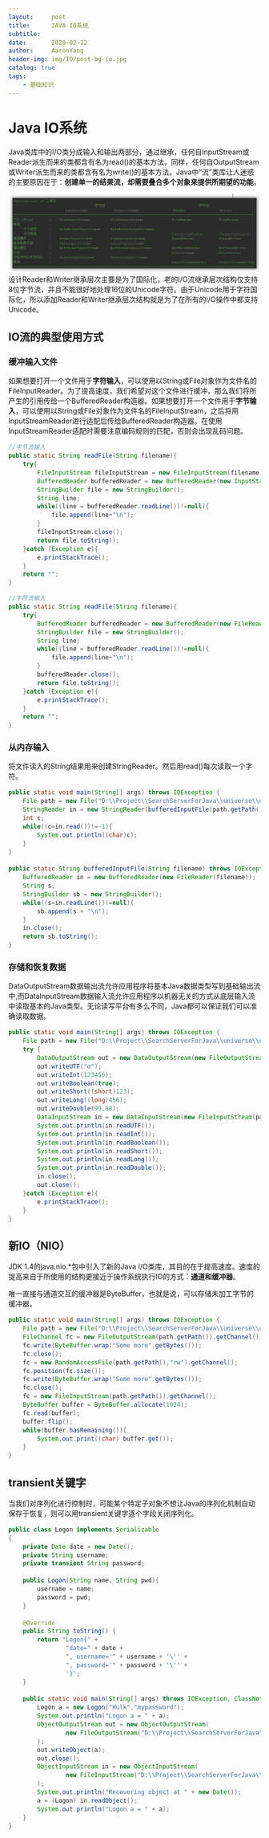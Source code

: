 ```yaml
---
layout:     post
title:      JAVA IO系统
subtitle:   
date:       2020-02-12
author:     AaronYang
header-img: img/IO/post-bg-io.jpg
catalog: true
tags:
    - 基础知识
---
```


# Java IO系统

Java类库中的I/O类分成输入和输出两部分，通过继承，任何自InputStream或Reader派生而来的类都含有名为read()的基本方法，同样，任何自OutputStream或Writer派生而来的类都含有名为write()的基本方法。Java中“流”类库让人迷惑的主要原因在于：**创建单一的结果流，却需要叠合多个对象来提供所期望的功能**。

<div align="center"><img src="https://raw.githubusercontent.com/LyricYang/LyricYang.github.io/master/img/IO/20200212-1.png"/></div>
设计Reader和Writer继承层次主要是为了国际化，老的I/O流继承层次结构仅支持8位字节流，并且不能很好地处理16位的Unicode字符。由于Unicode用于字符国际化，所以添加Reader和Writer继承层次结构就是为了在所有的I/O操作中都支持Unicode。

## IO流的典型使用方式

### 缓冲输入文件

如果想要打开一个文件用于**字符输入**，可以使用以String或File对象作为文件名的FileInputReader。为了提高速度，我们希望对这个文件进行缓冲，那么我们将所产生的引用传给一个BufferedReader构造器。如果想要打开一个文件用于**字节输入**，可以使用以String或File对象作为文件名的FileInputStream，之后将用InputStreamReader进行适配后传给BufferedReader构造器。在使用InputStreamReader适配时需要注意编码规则的匹配，否则会出现乱码问题。

```java
//字节流输入
public static String readFile(String filename){
	try{
		FileInputStream fileInputStream = new FileInputStream(filename);
		BufferedReader bufferedReader = new BufferedReader(new InputStreamReader(fileInputStream,"UTF-8"));
		StringBuilder file = new StringBuilder();
		String line;
		while((line = bufferedReader.readLine())!=null){
			file.append(line+"\n");
		}
		fileInputStream.close();
		return file.toString();
	}catch (Exception e){
		e.printStackTrace();
	}
	return "";
}
```

```java
//字符流输入
public static String readFile(String filename){
    try{
        BufferedReader bufferedReader = new BufferedReader(new FileReader(filename));
        StringBuilder file = new StringBuilder();
        String line;
        while((line = bufferedReader.readLine())!=null){
            file.append(line+"\n");
        }
        bufferedReader.close();
        return file.toString();
    }catch (Exception e){
        e.printStackTrace();
    }
    return "";
}
```

### 从内存输入

将文件读入的String结果用来创建StringReader。然后用read()每次读取一个字符。

```java
public static void main(String[] args) throws IOException {
    File path = new File("D:\\Project\\SearchServerForJava\\universe\\utils\\src\\main\\java\\com\\lyricyang\\knowledge\\utils\\mail\\MailUtils.java");
    StringReader in = new StringReader(bufferedInputFile(path.getPath()));
    int c;
    while((c=in.read())!=-1){
        System.out.println((char)c);
    }
}

public static String bufferedInputFile(String filename) throws IOException {
    BufferedReader in = new BufferedReader(new FileReader(filename));
    String s;
    StringBuilder sb = new StringBuilder();
    while((s=in.readLine())!=null){
        sb.append(s + "\n");
    }
    in.close();
    return sb.toString();
}
```



### 存储和恢复数据

 DataOutputStream数据输出流允许应用程序将基本Java数据类型写到基础输出流中,而DataInputStream数据输入流允许应用程序以机器无关的方式从底层输入流中读取基本的Java类型。无论读写平台有多么不同，Java都可以保证我们可以准确读取数据。

```java
public static void main(String[] args) throws IOException {
    File path = new File("D:\\Project\\SearchServerForJava\\universe\\utils\\src\\main\\java\\com\\lyricyang\\knowledge\\utils\\mail\\test.txt");
    try {
        DataOutputStream out = new DataOutputStream(new FileOutputStream(path.getPath()));
        out.writeUTF("α");
        out.writeInt(123456);
        out.writeBoolean(true);
        out.writeShort((short)123);
        out.writeLong((long)456);
        out.writeDouble(99.88);
        DataInputStream in = new DataInputStream(new FileInputStream(path.getPath()));
        System.out.println(in.readUTF());
        System.out.println(in.readInt());
        System.out.println(in.readBoolean());
        System.out.println(in.readShort());
        System.out.println(in.readLong());
        System.out.println(in.readDouble());
        in.close();
        out.close();
    }catch (Exception e){
        e.printStackTrace();
    }
}
```

## 新IO（NIO）

JDK 1.4的java.nio.*包中引入了新的Java I/O类库，其目的在于提高速度。速度的提高来自于所使用的结构更接近于操作系统执行IO的方式：**通道和缓冲器**。

唯一直接与通道交互的缓冲器是ByteBuffer，也就是说，可以存储未加工字节的缓冲器。

```java
public static void main(String[] args) throws IOException {
    File path = new File("D:\\Project\\SearchServerForJava\\universe\\utils\\src\\main\\java\\com\\lyricyang\\knowledge\\utils\\mail\\test.txt");
    FileChannel fc = new FileOutputStream(path.getPath()).getChannel();
    fc.write(ByteBuffer.wrap("Some more".getBytes()));
    fc.close();
    fc = new RandomAccessFile(path.getPath(),"rw").getChannel();
    fc.position(fc.size());
    fc.write(ByteBuffer.wrap("Some more".getBytes()));
    fc.close();
    fc = new FileInputStream(path.getPath()).getChannel();
    ByteBuffer buffer = ByteBuffer.allocate(1024);
    fc.read(buffer);
    buffer.flip();
    while(buffer.hasRemaining()){
        System.out.print((char) buffer.get());
    }
}
```

## transient关键字

当我们对序列化进行控制时，可能某个特定子对象不想让Java的序列化机制自动保存于恢复，则可以用transient关键字逐个字段关闭序列化。

```java
public class Logon implements Serializable
{
    private Date date = new Date();
    private String username;
    private transient String password;

    public Logon(String name, String pwd){
        username = name;
        password = pwd;
    }

    @Override
    public String toString() {
        return "Logon{" +
                "date=" + date +
                ", username='" + username + '\'' +
                ", password='" + password + '\'' +
                '}';
    }

    public static void main(String[] args) throws IOException, ClassNotFoundException {
        Logon a = new Logon("Hulk","mypassword");
        System.out.println("Logon a = " + a);
        ObjectOutputStream out = new ObjectOutputStream(
                new FileOutputStream("D:\\Project\\SearchServerForJava\\universe\\utils\\src\\main\\java\\com\\lyricyang\\knowledge\\utils\\mail\\out.txt")
        );
        out.writeObject(a);
        out.close();
        ObjectInputStream in = new ObjectInputStream(
                new FileInputStream("D:\\Project\\SearchServerForJava\\universe\\utils\\src\\main\\java\\com\\lyricyang\\knowledge\\utils\\mail\\out.txt")
        );
        System.out.println("Recovering object at " + new Date());
        a = (Logon) in.readObject();
        System.out.println("Logon a = " + a);
    }
}
```

